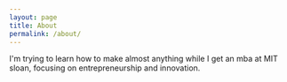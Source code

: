 ```yaml
---
layout: page
title: About
permalink: /about/
---
```


I'm trying to learn how to make almost anything while I get an mba at MIT sloan, focusing on entrepreneurship and innovation.
